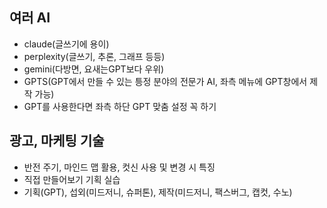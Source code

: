 ## 여러 AI
- claude(글쓰기에 용이)
- perplexity(글쓰기, 추론, 그래프 등등)
- gemini(다방면, 요새는GPT보다 우위)
- GPTS(GPT에서 만들 수 있는 틍정 분야의 전문가 AI, 좌측 메뉴에 GPT창에서 제작 가능)
- GPT를 사용한다면 좌측 하단 GPT 맞춤 설정 꼭 하기
## 광고, 마케팅 기술
- 반전 주기, 마인드 맵 활용, 컷신 사용 및 변경 시 특징
- 직접 만들어보기 기획 실습
- 기획(GPT), 섭외(미드저니, 슈퍼톤), 제작(미드저니, 팩스버그, 캡컷, 수노)
